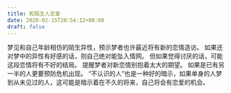```yaml
---
title: 和陌生人恋爱
date: 2020-02-15T20:54:12+08:00
draft: false
---
```


梦见和自己年龄相仿的陌生异性，预示梦者也许最近将有新的恋情造访。
如果还对梦中的异性有好感的话，则自己绝对能坠入情网。
但如果觉得讨厌的话，可能这段恋情将有不好的结局。
提醒梦者对新恋情别抱着太大的期望。
如果是已有另一半的人更要预防危机出现。
“不认识的人”也是一种好的暗示，如果单身的人梦到从未见过的人，这可能是暗示着在不久的将来，自己将会有恋爱的机会。
